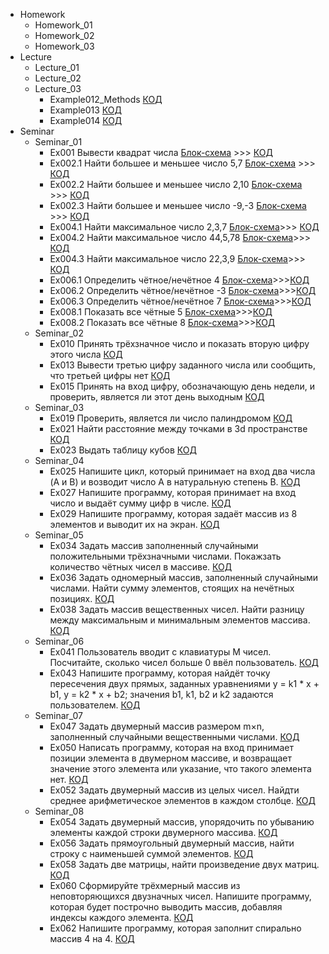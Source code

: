- Homework
    - Homework_01
    - Homework_02
    - Homework_03
- Lecture
    - Lecture_01
    - Lecture_02
    - Lecture_03
        - Example012_Methods [КОД](Lectures/Lecture_03/Example012_Methods/Program.cs)
        - Example013 [КОД](Lectures/Lecture_03/Example013/Program.cs)
        - Example014 [КОД](Lectures/Lecture_03/Example014/Program.cs)
- Seminar
    - Seminar_01
        - Ex001 
        Вывести квадрат числа [Блок-схема](Seminars/Seminar_01/Ex_001/diagram.drawio.png) >>> [КОД](Seminars/Seminar_01/Ex_001/Program.cs)
        - Ex002.1 
        Найти большее и меньшее число 5,7 [Блок-схема](Seminars/Seminar_01/Ex_002.1/diagram.drawio.png) >>> [КОД](Seminars/Seminar_01/Ex_002.1/Program.cs)
        - Ex002.2
        Найти большее и меньшее число 2,10 [Блок-схема](Seminars/Seminar_01/Ex_002.2/diagram.drawio.png) >>> [КОД](Seminars/Seminar_01/Ex_002.2/Program.cs)
        - Ex002.3
        Найти большее и меньшее число -9,-3 [Блок-схема](Seminars/Seminar_01/Ex_002.3/diagram.drawio.png) >>> [КОД](Seminars/Seminar_01/Ex_002.3/Program.cs)
        - Ex004.1 
        Найти максимальное число 2,3,7 [Блок-схема](Seminars/Seminar_01/Ex_004.1/diagram.drawio.png)>>>
        [КОД](Seminars/Seminar_01/Ex_004.1/Program.cs)
        - Ex004.2 
        Найти максимальное число 44,5,78 [Блок-схема](Seminars/Seminar_01/Ex_004.2/diagram.drawio.png)>>>
        [КОД](Seminars/Seminar_01/Ex_004.2/Program.cs)
        - Ex004.3
        Найти максимальное число 22,3,9 [Блок-схема](Seminars/Seminar_01/Ex_004.3/diagram.drawio.png)>>>
        [КОД](Seminars/Seminar_01/Ex_004.3/Program.cs)
        - Ex006.1
        Определить чётное/нечётное 4 [Блок-схема](Seminars/Seminar_01/Ex_006.1/diagram.drawio.png)>>>[КОД](Seminars/Seminar_01/Ex_006.1/Program.cs)
        - Ex006.2
        Определить чётное/нечётное -3 [Блок-схема](Seminars/Seminar_01/Ex_006.2/diagram.drawio.png)>>>[КОД](Seminars/Seminar_01/Ex_006.2/Program.cs)
        - Ex006.3
        Определить чётное/нечётное 7 [Блок-схема](Seminars/Seminar_01/Ex_006.3/diagram.drawio.png)>>>[КОД](Seminars/Seminar_01/Ex_006.3/Program.cs)
        - Ex008.1
        Показать все чётные 5 [Блок-схема](Seminars/Seminar_01/Ex_008.1/diagram.drawio.png)>>>[КОД](Seminars/Seminar_01/Ex_008.1/Program.cs)
        - Ex008.2
        Показать все чётные 8 [Блок-схема](Seminars/Seminar_01/Ex_008.2/diagram.drawio.png)>>>[КОД](Seminars/Seminar_01/Ex_008.2/Program.cs)
    - Seminar_02
        - Ex010
        Принять трёхзначное число и показать вторую цифру этого числа [КОД](Seminars/Seminar_02/Ex_010/Program.cs)
        - Ex013
        Вывести третью цифру заданного числа или сообщить, что третьей цифры нет [КОД](Seminars/Seminar_02/Ex_013/Program.cs)
        - Ex015
        Принять на вход цифру, обозначающую день недели, и проверить, является ли этот день выходным [КОД](Seminars/Seminar_02/Ex_015/Program.cs)    
    - Seminar_03
        - Ex019
        Проверить, является ли число палиндромом [КОД](Seminars/Seminar_03/Ex_019/Program.cs)
        - Ex021
        Найти расстояние между точками в 3d пространстве [КОД](Seminars/Seminar_03/Ex_021/Program.cs)
        - Ex023
        Выдать таблицу кубов [КОД](Seminars/Seminar_03/Ex_023/Program.cs)
    - Seminar_04
        - Ex025
        Напишите цикл, который принимает на вход два числа (A и B) и возводит число A в натуральную степень B. [КОД](Seminars/Seminar_04/Ex_025/Program.cs)
        - Ex027
        Напишите программу, которая принимает на вход число и выдаёт сумму цифр в числе. [КОД](Seminars/Seminar_04/Ex_027/Program.cs)
        - Ex029
        Напишите программу, которая задаёт массив из 8 элементов и выводит их на экран. [КОД](Seminars/Seminar_04/Ex_029/Program.cs)
    - Seminar_05
        - Ex034 Задать массив заполненный случайными положительными трёхзначными числами. Покажзать количество чётных чисел в массиве. [КОД](Seminars/Seminar_05/Ex_034/)
        - Ex036 Задать одномерный массив, заполненный случайными числами. Найти сумму элементов, стоящих на нечётных позициях. [КОД](Seminars/Seminar_05/Ex_036/)
        - Ex038 Задать массив вещественных чисел. Найти разницу между максимальным и минимальным элементов массива. [КОД](Seminars/Seminar_05/Ex_038/)
    - Seminar_06
        - Ex041 Пользователь вводит с клавиатуры M чисел. Посчитайте, сколько чисел больше 0 ввёл пользователь. [КОД](Seminars/Seminar_06/Ex_041/)
        - Ex043 Напишите программу, которая найдёт точку пересечения двух прямых, заданных уравнениями y = k1 * x + b1, y = k2 * x + b2; значения b1, k1, b2 и k2 задаются пользователем. [КОД](Seminars/Seminar_06/Ex_043/)
    - Seminar_07
        - Ex047 Задать двумерный массив размером m×n, заполненный случайными вещественными числами. [КОД](Seminars/Seminar_07/Ex_047/)
        - Ex050 Написать программу, которая на вход принимает позиции элемента в двумерном массиве, и возвращает значение этого элемента или указание, что такого элемента нет. [КОД](Seminars/Seminar_07/Ex_050/)
        - Ex052 Задать двумерный массив из целых чисел. Найдти среднее арифметическое элементов в каждом столбце. [КОД](Seminars/Seminar_07/Ex_052/)
    - Seminar_08
        - Ex054 Задать двумерный массив, упорядочить по убыванию элементы каждой строки двумерного массива. [КОД](Seminars/Seminar_08/Ex_054/)
        - Ex056 Задать прямоугольный двумерный массив, найти строку с наименьшей суммой элементов. [КОД](Seminars/Seminar_08/Ex_056/)
        - Ex058 Задать две матрицы, найти произведение двух матриц. [КОД](Seminars/Seminar_08/Ex_058/)
        - Ex060 Сформируйте трёхмерный массив из неповторяющихся двузначных чисел. Напишите программу, которая будет построчно выводить массив, добавляя индексы каждого элемента. [КОД](Seminars/Seminar_08/Ex_060/)
        - Ex062 Напишите программу, которая заполнит спирально массив 4 на 4. [КОД](Seminars/Seminar_08/Ex_062/)

